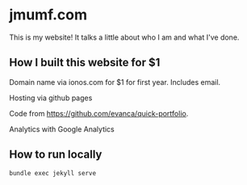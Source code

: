 # jmumf.com
This is my website! It talks a little about who I am and what I've done.

## How I built this website for $1
Domain name via ionos.com for $1 for first year. Includes email.

Hosting via github pages

Code from https://github.com/evanca/quick-portfolio.

Analytics with Google Analytics

## How to run locally

```bash
bundle exec jekyll serve  
```
